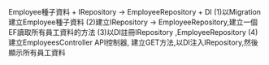 ﻿ Employee種子資料 + IRepository -> EmployeeRepository + DI
 (1)以Migration建立Employee種子資料
 (2)建立IRepository -> EmployeeRepository,建立一個EF讀取所有員工資料的方法
 (3)以DI註冊IRepository ,EmployeeRepository
 (4)建立EmployeesController API控制器, 建立GET方法,以DI注入IRepository,然後顯示所有員工資料
